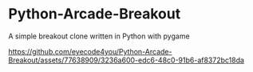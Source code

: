 # Python-Arcade-Breakout
A simple breakout clone written in Python with pygame

https://github.com/eyecode4you/Python-Arcade-Breakout/assets/77638909/3236a600-edc6-48c0-91b6-af8372bc18da

